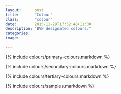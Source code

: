 ```yaml
---
layout:      post
title:       "Colour"
class:       "colour"
date:        2015-11-29T17:52:48+11:00
description: "BVN designated colours."
categories: 
image:      
 
---
```


{% include colours/primary-colours.markdown %}

{% include colours/secondary-colours.markdown %}

{% include colours/tertiary-colours.markdown %}

{% include colours/samples.markdown %}
